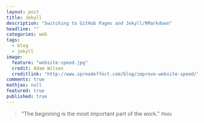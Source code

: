 ```yaml
---
layout: post
title: Jekyll
description: "Switching to GitHub Pages and Jekyll/RMarkdown"
headline: ""
categories: web
tags: 
  - blog
  - jekyll
image: 
  feature: "website-speed.jpg"
  credit: Adam Wilson
  creditlink: "http://www.spreadeffect.com/blog/improve-website-speed/"
comments: true
mathjax: null
featured: true
published: true
---
```


>&quot;The beginning is the most important part of the work.&quot;
><small><cite title="Plato">Plato</cite></small>

